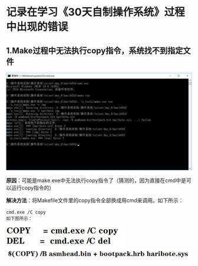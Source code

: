 **记录在学习《30天自制操作系统》过程中出现的错误**
==
1.Make过程中无法执行copy指令，系统找不到指定文件
--
   ![](./image/201910301415.png)
   
   **原因**：可能是make.exe中无法执行copy指令了（猜测的，因为直接在cmd中是可以运行copy指令的）
   
   **解决方法**：将Makefile文件里的copy指令全部换成用cmd来调用。如下所示：
   ```
   cmd.exe /C copy
   如下图所示：
   ```
   ![](image/201910301432.png)
   ![](image/201910301433.png)
